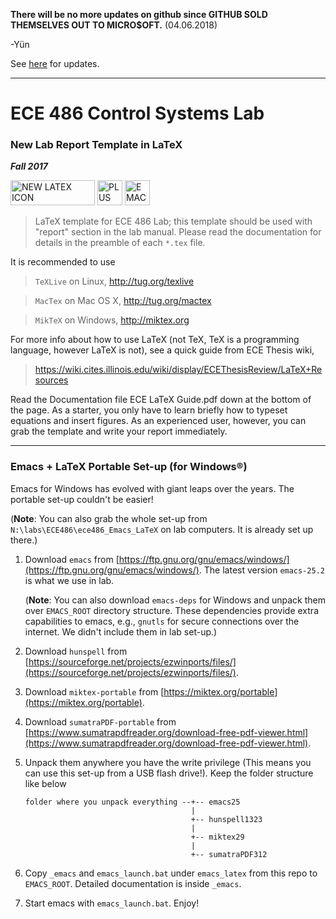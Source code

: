 **There will be no more updates on github since GITHUB SOLD THEMSELVES OUT TO MICRO$OFT.** (04.06.2018) 

-Yün 

See [here](https://chipnotized.org/winematex.html) for updates.

---

# ECE 486 Control Systems Lab 

### New Lab Report Template in LaTeX 
**_Fall_ _2017_** 

<img src="https://github.com/yunlhan/ece486lab_latex/blob/master/newIcon.png" alt="NEW LATEX ICON" width="135" height="40"/> <img src="http://www.vplus.org/android-chrome-512x512.png" alt="PLUS SIGN" witdh="40" height="40"/> <img src="http://cvs.savannah.gnu.org/viewvc/*checkout*/emacs/emacs/etc/images/icons/hicolor/48x48/apps/emacs.png" alt="EMACS ICON" witdh="40" height="40"/>

> LaTeX template for ECE 486 Lab; this template should be used with "report" section in the lab manual. Please read the documentation for details in the preamble of each `*.tex` file. 

It is recommended to use 

> `TeXLive` on Linux, http://tug.org/texlive

> `MacTex` on Mac OS X, http://tug.org/mactex

> `MikTeX` on Windows, http://miktex.org

For more info about how to use LaTeX (not TeX, TeX is a programming language, however LaTeX is not), see a quick guide from ECE Thesis wiki,

> https://wiki.cites.illinois.edu/wiki/display/ECEThesisReview/LaTeX+Resources

Read the Documentation file ECE LaTeX Guide.pdf down at the bottom of the page. As a starter, you only have to learn briefly how to typeset equations and insert figures. As an experienced user, however, you can grab the template and write your report immediately.

---

### Emacs + LaTeX Portable Set-up (for Windows&reg;) 

Emacs for Windows has evolved with giant leaps over the years. The portable set-up couldn't be easier!

(**Note**: You can also grab the whole set-up from `N:\labs\ECE486\ece486_Emacs_LaTeX` on lab computers. It is already set up there.)

1. Download `emacs` from [https://ftp.gnu.org/gnu/emacs/windows/](https://ftp.gnu.org/gnu/emacs/windows/). The latest version `emacs-25.2` is what we use in lab.

   (**Note**: You can also download `emacs-deps` for Windows and unpack them over `EMACS_ROOT` directory structure. These dependencies provide extra capabilities to emacs, e.g., `gnutls` for secure connections over the internet. We didn't include them in lab set-up.) 

2. Download `hunspell` from [https://sourceforge.net/projects/ezwinports/files/](https://sourceforge.net/projects/ezwinports/files/). 

3. Download `miktex-portable` from [https://miktex.org/portable](https://miktex.org/portable). 

4. Download `sumatraPDF-portable` from [https://www.sumatrapdfreader.org/download-free-pdf-viewer.html](https://www.sumatrapdfreader.org/download-free-pdf-viewer.html).

5. Unpack them anywhere you have the write privilege (This means you can use this set-up from a USB flash drive!). Keep the folder structure like below

    ``` 
    folder where you unpack everything --+-- emacs25
                                         |
                                         +-- hunspell1323
                                         |
                                         +-- miktex29
                                         |
                                         +-- sumatraPDF312
    ```
  
 6. Copy `_emacs` and `emacs_launch.bat` under `emacs_latex` from this repo  to `EMACS_ROOT`. Detailed documentation is inside `_emacs`.
 
 7. Start emacs with `emacs_launch.bat`. Enjoy!
